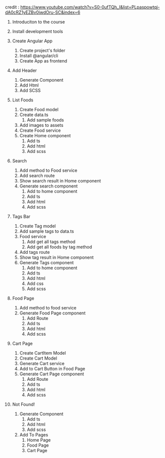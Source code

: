 credit : https://www.youtube.com/watch?v=S0-0ufTQh_I&list=PLpaspowtqj-dA0cRZ1yEZBv0iwdOru-SC&index=6

1. Introduciton to the course
2. Install development tools
3. Create Angular App
   1. Create project's folder
   2. Install @angular/cli
   3. Create App as frontend
4. Add Header
   1. Generate Component
   2. Add Html
   3. Add SCSS
5. List Foods
   1. Create Food model
   2. Create data.ts
      1. Add sample foods
   3. Add images to assets
   4. Create Food service
   5. Create Home component
      1. Add ts
      2. Add html
      3. Add scss
6. Search
   1. Add method to Food service
   2. Add search route
   3. Show search result in Home component
   4. Generate search component
      1. Add to home component
      2. Add ts
      3. Add html
      4. Add scss
7. Tags Bar

   1. Create Tag model
   2. Add sample tags to data.ts
   3. Food service
      1. Add get all tags method
      2. Add get all foods by tag method
   4. Add tags route
   5. Show tag result in Home component
   6. Generate Tags component
      1. Add to home component
      2. Add ts
      3. Add html
      4. Add css
      5. Add scss

8. Food Page

   1. Add method to food service
   2. Generate Food Page component
      1. Add Route
      2. Add ts
      3. Add html
      4. Add scss

9. Cart Page

   1. Create CartItem Model
   2. Create Cart Model
   3. Generate Cart service
   4. Add to Cart Button in Food Page
   5. Generate Cart Page component
      1. Add Route
      2. Add ts
      3. Add html
      4. Add scss

10. Not Found!
    1. Generate Component
       1. Add ts
       2. Add html
       3. Add scss
    2. Add To Pages
       1. Home Page
       2. Food Page
       3. Cart Page

